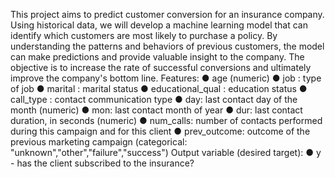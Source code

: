This project aims to predict customer conversion for an insurance company. Using historical data, we will develop a machine learning model that can identify which customers are most likely to purchase a policy. By understanding the patterns and behaviors of previous customers, the model can make predictions and provide valuable insight to the company. The objective is to increase the rate of successful conversions and ultimately improve the company's bottom line.
 Features:
 ● age (numeric)
 ● job : type of job
 ● marital : marital status
 ● educational_qual : education status
 ● call_type : contact communication type
 ● day: last contact day of the month (numeric)
 ● mon: last contact month of year
 ● dur: last contact duration, in seconds (numeric)
 ● num_calls: number of contacts performed during this
 campaign and for this client
● prev_outcome: outcome of the previous marketing
 campaign (categorical:
 "unknown","other","failure","success")
 Output variable (desired target):
 ● y - has the client subscribed to the insurance?
